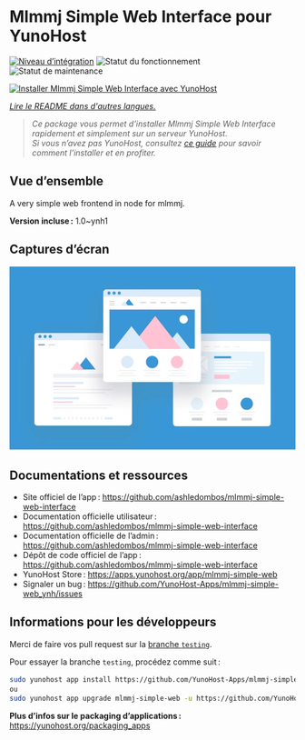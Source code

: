 <!--
Nota bene : ce README est automatiquement généré par <https://github.com/YunoHost/apps/tree/master/tools/readme_generator>
Il NE doit PAS être modifié à la main.
-->

# Mlmmj Simple Web Interface pour YunoHost

[![Niveau d’intégration](https://dash.yunohost.org/integration/mlmmj-simple-web.svg)](https://ci-apps.yunohost.org/ci/apps/mlmmj-simple-web/) ![Statut du fonctionnement](https://ci-apps.yunohost.org/ci/badges/mlmmj-simple-web.status.svg) ![Statut de maintenance](https://ci-apps.yunohost.org/ci/badges/mlmmj-simple-web.maintain.svg)

[![Installer Mlmmj Simple Web Interface avec YunoHost](https://install-app.yunohost.org/install-with-yunohost.svg)](https://install-app.yunohost.org/?app=mlmmj-simple-web)

*[Lire le README dans d'autres langues.](./ALL_README.md)*

> *Ce package vous permet d’installer Mlmmj Simple Web Interface rapidement et simplement sur un serveur YunoHost.*  
> *Si vous n’avez pas YunoHost, consultez [ce guide](https://yunohost.org/install) pour savoir comment l’installer et en profiter.*

## Vue d’ensemble

A very simple web frontend in node for mlmmj.

**Version incluse :** 1.0~ynh1

## Captures d’écran

![Capture d’écran de Mlmmj Simple Web Interface](./doc/screenshots/example.jpg)

## Documentations et ressources

- Site officiel de l’app : <https://github.com/ashledombos/mlmmj-simple-web-interface>
- Documentation officielle utilisateur : <https://github.com/ashledombos/mlmmj-simple-web-interface>
- Documentation officielle de l’admin : <https://github.com/ashledombos/mlmmj-simple-web-interface>
- Dépôt de code officiel de l’app : <https://github.com/ashledombos/mlmmj-simple-web-interface>
- YunoHost Store : <https://apps.yunohost.org/app/mlmmj-simple-web>
- Signaler un bug : <https://github.com/YunoHost-Apps/mlmmj-simple-web_ynh/issues>

## Informations pour les développeurs

Merci de faire vos pull request sur la [branche `testing`](https://github.com/YunoHost-Apps/mlmmj-simple-web_ynh/tree/testing).

Pour essayer la branche `testing`, procédez comme suit :

```bash
sudo yunohost app install https://github.com/YunoHost-Apps/mlmmj-simple-web_ynh/tree/testing --debug
ou
sudo yunohost app upgrade mlmmj-simple-web -u https://github.com/YunoHost-Apps/mlmmj-simple-web_ynh/tree/testing --debug
```

**Plus d’infos sur le packaging d’applications :** <https://yunohost.org/packaging_apps>
